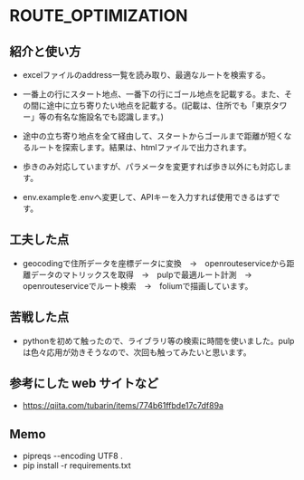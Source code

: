 # ROUTE_OPTIMIZATION

## 紹介と使い方

  - excelファイルのaddress一覧を読み取り、最適なルートを検索する。

  - 一番上の行にスタート地点、一番下の行にゴール地点を記載する。また、その間に途中に立ち寄りたい地点を記載する。(記載は、住所でも「東京タワー」等の有名な施設名でも認識します。)

  - 途中の立ち寄り地点を全て経由して、スタートからゴールまで距離が短くなるルートを探索します。結果は、htmlファイルで出力されます。

  - 歩きのみ対応していますが、パラメータを変更すれば歩き以外にも対応します。

  - env.exampleを.envへ変更して、APIキーを入力すれば使用できるはずです。

## 工夫した点

  - geocodingで住所データを座標データに変換　→　openrouteserviceから距離データのマトリックスを取得　→　pulpで最適ルート計測　→　openrouteserviceでルート検索　→　foliumで描画しています。

## 苦戦した点

  - pythonを初めて触ったので、ライブラリ等の検索に時間を使いました。pulpは色々応用が効きそうなので、次回も触ってみたいと思います。

## 参考にした web サイトなど

  - https://qiita.com/tubarin/items/774b61ffbde17c7df89a

## Memo

  - pipreqs --encoding UTF8 .
  - pip install -r requirements.txt